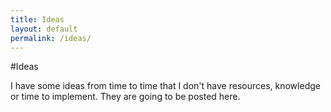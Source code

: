 ```yaml
---
title: Ideas
layout: default
permalink: /ideas/
---
```


#Ideas

I have some ideas from time to time that I don't have resources, knowledge or time to implement. They are going to be posted here.



